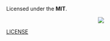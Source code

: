 Licensed under the **MIT**.

<p align="center">
  <a
    href="https://app.fossa.com/projects/git%2Bgithub.com%2Farthurfiorette%2Faxios-cache-interceptor?ref=badge_large"
    alt="FOSSA Status"
    ><img
      src="https://app.fossa.com/api/projects/git%2Bgithub.com%2Farthurfiorette%2Faxios-cache-interceptor.svg?type=large"
  /></a>
</p>

[LICENSE](_license.md ':include :type=code')
